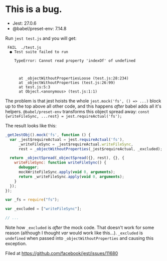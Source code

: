 
# This is a bug.

* Jest: 27.0.6
* @babel/preset-env: 7.14.8

Run `jest test.js` and you will get:

```
 FAIL  ./test.js
  ● Test suite failed to run

    TypeError: Cannot read property 'indexOf' of undefined



      at _objectWithoutPropertiesLoose (test.js:28:234)
      at _objectWithoutProperties (test.js:26:99)
      at test.js:5:3
      at Object.<anonymous> (test.js:1:1)
 ```

The problem is that jest hoists the whole `jest.mock('fs', () => ...)` block up to the top above all other code, and this happens _after_ babel adds all it's helpers. `@babel/preset-env` transforms this object spread away: `const {writeFileSync, ...rest} = jest.requireActual('fs');`

The result looks like this:

```js
_getJestObj().mock('fs', function () {
  var _jest$requireActual = jest.requireActual('fs'),
      _writeFileSync = _jest$requireActual.writeFileSync,
      rest = _objectWithoutProperties(_jest$requireActual, _excluded);

  return _objectSpread(_objectSpread({}, rest), {}, {
    writeFileSync: function writeFileSync() {
      debugger;
      mockWriteFileSync.apply(void 0, arguments);
      return _writeFileSync.apply(void 0, arguments);
    }
  });
});

var _fs = require("fs");

var _excluded = ["writeFileSync"];

// ...
```

Note how `_excluded` is _after_ the mock code. That doesn't work for some reason (although I thought _var_ would work like this...). `_excluded` is `undefined` when passed into `_objectWithoutProperties` and causing this exception.

Filed at https://github.com/facebook/jest/issues/11680